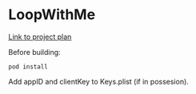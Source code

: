 # LoopWithMe

[Link to project plan](https://hackmd.io/C6D8OCWnTZydM8Y33Xz3hA?view)

Before building:

`pod install`

Add appID and clientKey to Keys.plist (if in possesion).
